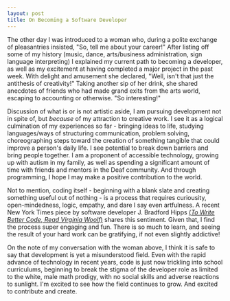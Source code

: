 ```yaml
---
layout: post
title: On Becoming a Software Developer
---
```



The other day I was introduced to a woman who, during a polite exchange of pleasantries insisted, "So, tell me about your career!"  After listing off some of my history (music, dance, arts/business administration, sign language interpreting) I explained my current path to becoming a developer, as well as my excitement at having completed a major project in the past week.  With delight and amusement she declared, "Well, isn't that just the antithesis of creativity!"  Taking another sip of her drink, she shared anecdotes of friends who had made grand exits from the arts world, escaping to accounting or otherwise.  "So interesting!"

Discussion of what is or is not artistic aside, I am pursuing development not in spite of, but *because* of my attraction to creative work.  I see it as a logical culmination of my experiences so far - bringing ideas to life, studying languages/ways of structuring communication, problem solving, choreographing steps toward the creation of something tangible that could improve a person's daily life. I see potential to break down barriers and bring people together. I am a proponent of accessible technology, growing up with autism in my family, as well as spending a significant amount of time with friends and mentors in the Deaf community. And through programming, I hope I may make a positive contribution to the world.

Not to mention, coding itself - beginning with a blank slate and creating something useful out of nothing - is a process that requires curiousity, open-mindedness, logic, empathy, and dare I say even artfulness.  A recent New York Times piece by software developer J. Bradford Hipps [(*To Write Better Code, Read Virginia Woolf*)](http://www.nytimes.com/2016/05/22/opinion/sunday/to-write-software-read-novels.html?_r=0) shares this sentiment.  Given that, I find the process super engaging and fun.  There is so much to learn, and seeing the result of your hard work can be gratifying, if not even slightly addictive!

On the note of my conversation with the woman above, I think it is safe to say that development is yet a misunderstood field.  Even with the rapid advance of technology in recent years, code is just now trickling into school curriculums, beginning to break the stigma of the developer role as limited to the white, male math prodigy, with no social skills and adverse reactions to sunlight.  I'm excited to see how the field continues to grow.  And excited to contribute and create.











